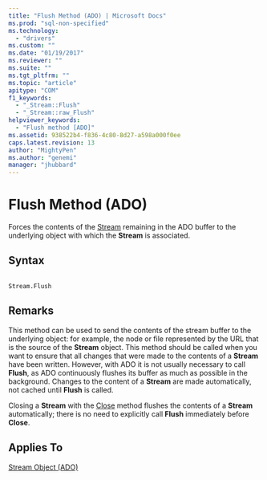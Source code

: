 ```yaml
---
title: "Flush Method (ADO) | Microsoft Docs"
ms.prod: "sql-non-specified"
ms.technology:
  - "drivers"
ms.custom: ""
ms.date: "01/19/2017"
ms.reviewer: ""
ms.suite: ""
ms.tgt_pltfrm: ""
ms.topic: "article"
apitype: "COM"
f1_keywords: 
  - "_Stream::Flush"
  - "_Stream::raw_Flush"
helpviewer_keywords: 
  - "Flush method [ADO]"
ms.assetid: 938522b4-f836-4c80-8d27-a598a000f0ee
caps.latest.revision: 13
author: "MightyPen"
ms.author: "genemi"
manager: "jhubbard"
---
```

# Flush Method (ADO)
Forces the contents of the [Stream](../../../ado/reference/ado-api/stream-object-ado.md) remaining in the ADO buffer to the underlying object with which the **Stream** is associated.  
  
## Syntax  
  
```  
  
Stream.Flush  
```  
  
## Remarks  
 This method can be used to send the contents of the stream buffer to the underlying object: for example, the node or file represented by the URL that is the source of the **Stream** object. This method should be called when you want to ensure that all changes that were made to the contents of a **Stream** have been written. However, with ADO it is not usually necessary to call **Flush**, as ADO continuously flushes its buffer as much as possible in the background. Changes to the content of a **Stream** are made automatically, not cached until **Flush** is called.  
  
 Closing a **Stream** with the [Close](../../../ado/reference/ado-api/close-method-ado.md) method flushes the contents of a **Stream** automatically; there is no need to explicitly call **Flush** immediately before **Close**.  
  
## Applies To  
 [Stream Object (ADO)](../../../ado/reference/ado-api/stream-object-ado.md)